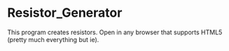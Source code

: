 # Resistor_Generator
This program creates resistors. Open in any browser that supports HTML5 (pretty much everything but ie).
